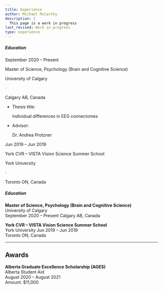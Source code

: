 ```yaml
---
title: Experience
author: Michael McCarthy
description: |
  This page is a work in progress
last_revised: Work in progress
type: experience
---
```


<section class="group-content pb3 pb4-ns bt">
    <h5 class="f4 fw7 tracked ttu lh-title mv3">Education</h5>
      <!-- Item 1 -->
      <div class="flex justify-between">
        <div class="w-third pl0-ns">
          <p>September 2020 – Present</p>
        </div>
        <div class="w-two-thirds pl0-ns">
          <div class="mv3">
            <p class="mv0 b">Master of Science, Psychology (Brain and Cognitive Science)</p>
            <div class="fl w-100 mt1">
              <p class="di">University of Calgary</p>
              <p class="di">&middot</p>
              <p class="di">Calgary AB, Canada</p>
            </div>
          </div>
          <div class="fl w-100">
           <ul class="pl3 mt1">
            <li class="fl w-100 mv1">
              <p class="fl w-30 mv0">Thesis title:</p>
              <p class="fl w-70 mv0">Individual differences in EEG connectomes</p>
            </li>
            <li class="fl w-100 mv1">
              <p class="fl w-30 mv0">Advisor:</p>
              <p class="fl w-70 mv0">Dr. Andrea Protzner</p>
            </li>
           </ul>
          </div>
        </div>
      </div>
      <!-- Item 2 -->
      <div class="flex justify-between">
        <div class="w-third pl0-ns">
          <p>Jun 2019 – Jun 2019</p>
        </div>
        <div class="w-two-thirds pl0-ns">
          <p class="b">York CVR – VISTA Vision Science Summer School</p>
          <div class="fl w-100">
            <p class="di">York University</p>
            <p class="di">&middot</p>
            <p class="di">Toronto ON, Canada</p>
          </div>
        </div>
      </div>
</section>

<h5 class="f4 fw7 tracked ttu lh-title mv3 ba bl-0 br-0 bb-0">Education</h5>

<!--
TODO: Decide on the layout for CV items using Tachyons CSS. Once this is
decided then I can create R functions that take a data frame of CV items
as input, and output the correct HTML/CSS code for each item upon knitting.
This is what the {vitae} package does, except it is mainly for PDF output and
doesn't play nice with blogdown. I should use the htmltools package for my
own functions.
-->

__Master of Science, Psychology (Brain and Cognitive Science)__  
University of Calgary  
September 2020 – Present Calgary AB, Canada

__York CVR – VISTA Vision Science Summer School__  
York University 
Jun 2019 – Jun 2019  
Toronto ON, Canada


***

## Awards

__Alberta Graduate Excellence Scholarship (AGES)__  
Alberta Student Aid  
August 2020 – August 2021  
Amount: $11,000
